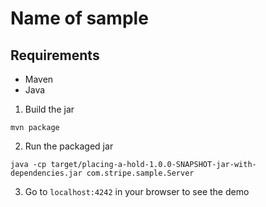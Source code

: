 # Name of sample

## Requirements
* Maven
* Java

1. Build the jar
```
mvn package
```

2. Run the packaged jar
```
java -cp target/placing-a-hold-1.0.0-SNAPSHOT-jar-with-dependencies.jar com.stripe.sample.Server
```

3. Go to `localhost:4242` in your browser to see the demo
